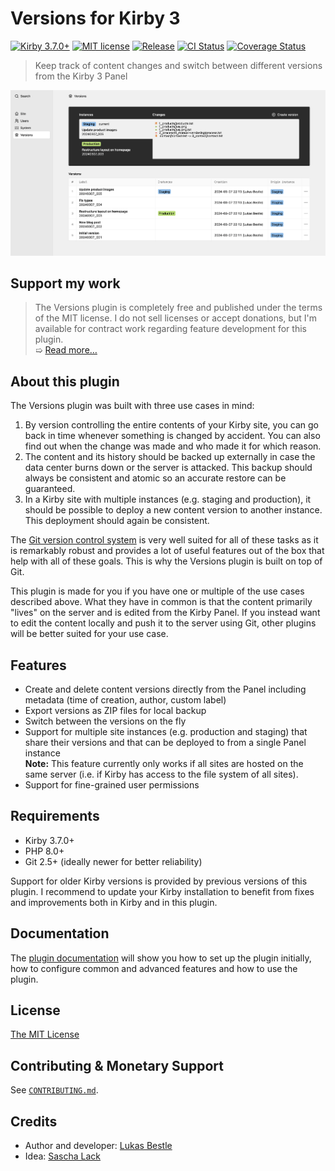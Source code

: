 # Versions for Kirby 3

[![Kirby 3.7.0+](https://img.shields.io/badge/Kirby-3.7.0%2B-green)](https://getkirby.com)
[![MIT license](https://img.shields.io/badge/license-MIT-blue.svg)](LICENSE.md)
[![Release](https://img.shields.io/github/v/release/lukasbestle/kirby-versions)](https://github.com/lukasbestle/kirby-versions/releases/latest)
[![CI Status](https://img.shields.io/github/actions/workflow/status/lukasbestle/kirby-versions/ci.yml?branch=main&label=CI)](https://github.com/lukasbestle/kirby-versions/actions?query=workflow%3ACI+branch%3Amain)
[![Coverage Status](https://img.shields.io/codecov/c/gh/lukasbestle/kirby-versions?token=IBYEIB22SM)](https://codecov.io/gh/lukasbestle/kirby-versions)

> Keep track of content changes and switch between different versions from the Kirby 3 Panel

![Screenshot of the Versions view in the Kirby Panel](screenshot.png)

## Support my work

> The Versions plugin is completely free and published under the terms of the MIT license. I do not sell licenses or accept donations, but I'm available for contract work regarding feature development for this plugin.  
> ➯ [Read more…](.github/CONTRIBUTING.md#monetary-support)

## About this plugin

The Versions plugin was built with three use cases in mind:

1. By version controlling the entire contents of your Kirby site, you can go back in time whenever something is changed by accident. You can also find out when the change was made and who made it for which reason.
2. The content and its history should be backed up externally in case the data center burns down or the server is attacked. This backup should always be consistent and atomic so an accurate restore can be guaranteed.
3. In a Kirby site with multiple instances (e.g. staging and production), it should be possible to deploy a new content version to another instance. This deployment should again be consistent.

The [Git version control system](https://git-scm.com) is very well suited for all of these tasks as it is remarkably robust and provides a lot of useful features out of the box that help with all of these goals. This is why the Versions plugin is built on top of Git.

This plugin is made for you if you have one or multiple of the use cases described above. What they have in common is that the content primarily "lives" on the server and is edited from the Kirby Panel. If you instead want to edit the content locally and push it to the server using Git, other plugins will be better suited for your use case.

## Features

- Create and delete content versions directly from the Panel including metadata (time of creation, author, custom label)
- Export versions as ZIP files for local backup
- Switch between the versions on the fly
- Support for multiple site instances (e.g. production and staging) that share their versions and that can be deployed to from a single Panel instance  
  **Note:** This feature currently only works if all sites are hosted on the same server (i.e. if Kirby has access to the file system of all sites).
- Support for fine-grained user permissions

## Requirements

- Kirby 3.7.0+
- PHP 8.0+
- Git 2.5+ (ideally newer for better reliability)

Support for older Kirby versions is provided by previous versions of this plugin. I recommend to update your Kirby installation to benefit from fixes and improvements both in Kirby and in this plugin.

## Documentation

The [plugin documentation](https://github.com/lukasbestle/kirby-versions/wiki) will show you how to set up the plugin initially, how to configure common and advanced features and how to use the plugin.

## License

[The MIT License](LICENSE.md)

## Contributing & Monetary Support

See [`CONTRIBUTING.md`](.github/CONTRIBUTING.md).

## Credits

- Author and developer: [Lukas Bestle](https://lukasbestle.com)
- Idea: [Sascha Lack](https://slstudio.de)
